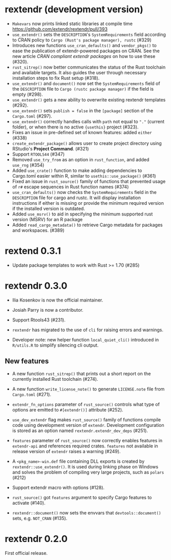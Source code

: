 # rextendr (development version)

* `Makevars` now prints linked static libraries at compile time <https://github.com/extendr/rextendr/pull/393>
* `use_extendr()` sets the `DESCRIPTION`'s `SystemRequirements` field according to CRAN policy to `Cargo (Rust's package manager), rustc` (#329)
* Introduces new functions `use_cran_defaults()` and `vendor_pkgs()` to ease the publication of extendr-powered packages on CRAN. See the new article _CRAN compliant extendr packages_ on how to use these (#320).
* `rust_sitrep()` now better communicates the status of the Rust toolchain and available targets. It also guides the user through necessary installation steps to fix Rust setup (#318).
* `use_extendr()` and `document()` now set the `SystemRequirements` field of the `DESCRIPTION` file to
  `Cargo (rustc package manager)` if the field is empty (#298).
* `use_extendr()` gets a new ability to overwrite existing rextendr templates (#292).
* `use_extendr()` sets `publish = false` in the `[package]` section of the `Cargo.toml` (#297).
* `use_extendr()` correctly handles calls with `path` not equal to  `"."` (current folder), or when there is no active `{usethis}` project (#323).
* Fixes an issue in pre-defined set of known features: added `either` (#338)
* `create_extendr_package()` allows user to create project directory using RStudio's **Project Command**. (#321)
* Support `RTOOLS44` (#347)
* Removed `use_try_from` as an option in `rust_function`, and added `use_rng` (#354)
* Added `use_crate()` function to make adding dependencies to Cargo.toml easier within R, similar to `usethis::use_package()` (#361)
* Fixed an issue in `rust_source()` family of functions that prevented usage of `r#` escape sequences in Rust function names (#374)
* `use_cran_defaults()` now checks the `SystemRequirements` field in the `DESCRIPTION` file for cargo and rustc. It will display installation instructions if either is missing or provide the minimum required version if the installed version is outdated.
* Added `use_msrv()` to aid in specifying the minimum supported rust version
  (MSRV) for an R package
* Added `read_cargo_metadata()` to retrieve Cargo metadata for packages and
  workspaces. (#389)

# rextend 0.3.1

* Update package templates to work with Rust >= 1.70 (#285)

# rextendr 0.3.0

* Ilia Kosenkov is now the official maintainer.

* Josiah Parry is now a contributor.

* Support Rtools43 (#231).

* `rextendr` has migrated to the use of `cli` for raising errors and warnings.

* Developer note: new helper function `local_quiet_cli()` introduced in `R/utils.R` to simplify silencing cli output.
  
## New features

* A new function `rust_sitrep()` that prints out a short report on the currently installed Rust toolchain (#274).

* A new function `write_license_note()` to generate `LICENSE.note` file from `Cargo.toml` (#271).

* `extendr_fn_options` parameter of `rust_source()` controls what type of options are emitted to `#[extendr()]` attribute (#252).

* `use_dev_extendr` flag makes `rust_source()` family of functions compile code using development version of `extendr`.
Development configuration is stored as an option named `rextendr.extendr_dev_deps` (#251).

* `features` parameter of `rust_source()` now correctly enables features in `extendr-api` and references required crates.
`features` not available in release version of `extendr` raises a warning (#249).

* A `<pkg_name>-win.def` file containing DLL exports is created by `rextendr::use_extendr()`. It is used during linking phase on Windows and solves the problem of compiling very large projects, such as `polars` (#212)

* Support extendr macro with options (#128).

* `rust_source()` got `features` argument to specify Cargo features to activate
  (#140).

* `rextendr::document()` now sets the envvars that `devtools::document()` sets,
  e.g. `NOT_CRAN` (#135).

# rextendr 0.2.0

First official release.
